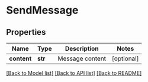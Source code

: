 # SendMessage


## Properties
Name | Type | Description | Notes
------------ | ------------- | ------------- | -------------
**content** | **str** | Message content | [optional] 

[[Back to Model list]](../README.md#documentation-for-models) [[Back to API list]](../README.md#documentation-for-api-endpoints) [[Back to README]](../README.md)


